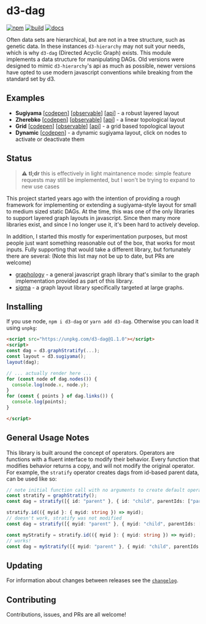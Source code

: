# d3-dag

[![npm](https://img.shields.io/npm/v/d3-dag.svg)](https://www.npmjs.com/package/d3-dag)
[![build](https://github.com/erikbrinkman/d3-dag/workflows/build/badge.svg)](https://github.com/erikbrinkman/d3-dag/actions)
[![docs](https://img.shields.io/badge/docs-docs-informational)](https://erikbrinkman.github.io/d3-dag/modules.html)

Often data sets are hierarchical, but are not in a tree structure, such as genetic data.
In these instances `d3-hierarchy` may not suit your needs, which is why `d3-dag` (Directed Acyclic Graph) exists.
This module implements a data structure for manipulating DAGs.
Old versions were designed to mimic `d3-hierarchy`'s api as much as possible, newer versions have opted to use modern javascript conventions while breaking from the standard set by d3.

## Examples

- **Sugiyama** [[codepen](https://codepen.io/brinkbot/pen/oNQwNRv)] [[observable](https://observablehq.com/@erikbrinkman/d3-dag-sugiyama)] [[api](https://erikbrinkman.github.io/d3-dag/functions/sugiyama-1.html)] - a robust layered layout
- **Zherebko** [[codepen](https://codepen.io/brinkbot/pen/dyQRPMY)] [[observable](https://observablehq.com/d/9ce02b308bb2b138)] [[api](https://erikbrinkman.github.io/d3-dag/functions/zherebko-1.html)] - a linear topological layout
- **Grid** [[codepen](https://codepen.io/brinkbot/pen/eYQRmzx)] [[observable](https://observablehq.com/@erikbrinkman/d3-dag-topological)] [[api](https://erikbrinkman.github.io/d3-dag/functions/grid-1.html)] - a grid based topological layout
- **Dynamic** [[codepen](https://codepen.io/brinkbot/pen/dyQRPpG)] - a dynamic sugiyama layout, click on nodes to activate or deactivate them

## Status

> :warning: **tl;dr** this is effectively in light maintanence mode: simple feature requests may still be implemented, but I won't be trying to expand to new use cases

This project started years ago with the intention of providing a rough
framework for implementing or extending a sugiyama-style layout for small to
medium sized static DAGs. At the time, this was one of the only libraries to
support layered graph layouts in javascript. Since then many more libraries
exist, and since I no longer use it, it's been hard to actively develop.

In addition, I started this mostly for experimentation purposes, but most
people just want something reasonable out of the box, that works for most
inputs. Fully supporting that would take a different library, but fortunately
there are several: (Note this list may not be up to date, but PRs are welcome)

- [graphology](https://www.npmjs.com/package/graphology) - a general javascript
  graph library that's similar to the graph implementation provided as part of
  this library.
- [sigma](https://www.npmjs.com/package/sigma) - a graph layout library
  specifically targeted at large graphs.

## Installing

If you use node, `npm i d3-dag` or `yarn add d3-dag`.
Otherwise you can load it using `unpkg`:

```html
<script src="https://unpkg.com/d3-dag@1.1.0"></script>
<script>
const dag = d3.graphStratify(...);
const layout = d3.sugiyama();
layout(dag);

// ... actually render here ...
for (const node of dag.nodes()) {
  console.log(node.x, node.y);
}
for (const { points } of dag.links()) {
  console.log(points);
}

</script>
```

## General Usage Notes

This library is built around the concept of operators.
Operators are functions with a fluent interface to modify their behavior.
Every function that modifies behavior returns a copy, and will not modify the original operator.
For example, the `stratify` operator creates dags from id-based parent data, can be used like so:

```ts
// note initial function call with no arguments to create default operator
const stratify = graphStratify();
const dag = stratify([{ id: "parent" }, { id: "child", parentIds: ["parent"] }]);

stratify.id(({ myid }: { myid: string }) => myid);
// doesn't work, stratify was not modified
const dag = stratify([{ myid: "parent" }, { myid: "child", parentIds: ["parent"] }]);

const myStratify = stratify.id(({ myid }: { myid: string }) => myid);
// works!
const dag = myStratify([{ myid: "parent" }, { myid: "child", parentIds: ["parent"] }]);
```

## Updating

For information about changes between releases see the [`changelog`](CHANGELOG.md).

## Contributing

Contributions, issues, and PRs are all welcome!
